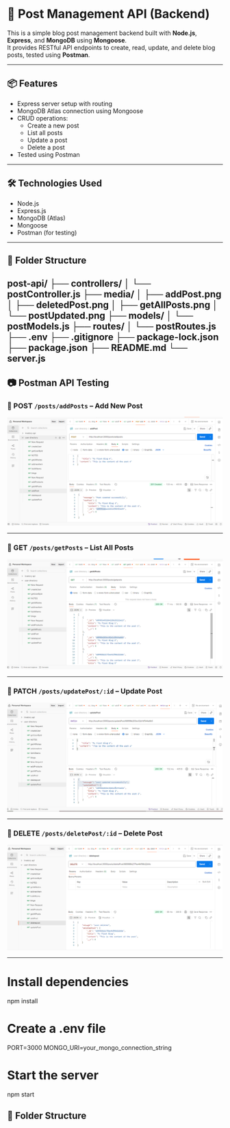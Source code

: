 # 📝 Post Management API (Backend)

This is a simple blog post management backend built with **Node.js**, **Express**, and **MongoDB** using **Mongoose**.  
It provides RESTful API endpoints to create, read, update, and delete blog posts, tested using **Postman**.

---

## 📦 Features

- Express server setup with routing
- MongoDB Atlas connection using Mongoose
- CRUD operations:
  - Create a new post
  - List all posts
  - Update a post
  - Delete a post
- Tested using Postman

---

## 🛠️ Technologies Used

- Node.js
- Express.js
- MongoDB (Atlas)
- Mongoose
- Postman (for testing)

---
## 📁 Folder Structure   

post-api/
├── controllers/
│ └── postController.js
├── media/
│ ├── addPost.png
│ ├── deletedPost.png
│ ├── getAllPosts.png
│ └── postUpdated.png
├── models/
│ └── postModels.js
├── routes/
│ └── postRoutes.js
├── .env
├── .gitignore
├── package-lock.json
├── package.json
├── README.md
└── server.js
---

## 📷 Postman API Testing

### 🔹 POST `/posts/addPosts` – Add New Post
![Add Post](./media/addPost.png)

---

### 🔹 GET `/posts/getPosts` – List All Posts
![Get All Posts](./media/getAllPosts.png)

---

### 🔹 PATCH `/posts/updatePost/:id` – Update Post
![Update Post](./media/postUpdated.png)

---

### 🔹 DELETE `/posts/deletePost/:id` – Delete Post
![Delete Post](./media/deletedPost.png)

---

# Install dependencies
npm install

# Create a .env file
PORT=3000
MONGO_URI=your_mongo_connection_string

# Start the server
npm start

## 📁 Folder Structure

